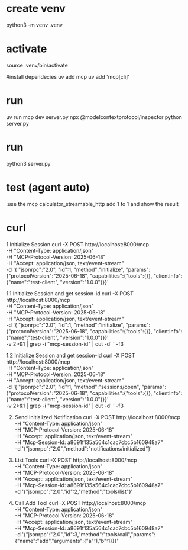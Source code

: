 # create venv
python3 -m venv .venv

# activate
source .venv/bin/activate

#install dependecies
uv add mcp
uv add 'mcp[cli]'

# run
uv run mcp dev server.py
npx @modelcontextprotocol/inspector python server.py

# run
python3 server.py

# test (agent auto)

:use the mcp calculator_streamable_http add 1 to 1 and show the result

# curl
1 Initialize Session
curl -X POST http://localhost:8000/mcp \
  -H "Content-Type: application/json" \
  -H "MCP-Protocol-Version: 2025-06-18" \
  -H "Accept: application/json, text/event-stream" \
  -d '{
	"jsonrpc":"2.0",
	"id":1,
	"method":"initialize",
	"params":{"protocolVersion":"2025-06-18",
	"capabilities":{"tools":{}},
	"clientInfo":{"name":"test-client",
	"version":"1.0.0"}}}'

1.1 Initialize Session and get session-id
curl -X POST http://localhost:8000/mcp \
  -H "Content-Type: application/json" \
  -H "MCP-Protocol-Version: 2025-06-18" \
  -H "Accept: application/json, text/event-stream" \
  -d '{
	"jsonrpc":"2.0",
	"id":1,
	"method":"initialize",
	"params":{"protocolVersion":"2025-06-18",
	"capabilities":{"tools":{}},
	"clientInfo":{"name":"test-client",
	"version":"1.0.0"}}}' \
  -v 2>&1 | grep -i "mcp-session-id" | cut -d' ' -f3

1.2 Initialize Session and get session-id
curl -X POST http://localhost:8000/mcp \
  -H "Content-Type: application/json" \
  -H "MCP-Protocol-Version: 2025-06-18" \
  -H "Accept: application/json, text/event-stream" \
  -d '{
	"jsonrpc":"2.0",
	"id":1,
	"method":"sessions/open",
	"params":{"protocolVersion":"2025-06-18",
	"capabilities":{"tools":{}},
	"clientInfo":{"name":"test-client",
	"version":"1.0.0"}}}' \
  -v 2>&1 | grep -i "mcp-session-id" | cut -d' ' -f3

2. Send Initialized Notification
curl -X POST http://localhost:8000/mcp \
  -H "Content-Type: application/json" \
  -H "MCP-Protocol-Version: 2025-06-18" \
  -H "Accept: application/json, text/event-stream" \
  -H "Mcp-Session-Id: a8691f135a564c1cac7cbc5b160948a7" \
  -d '{"jsonrpc":"2.0","method":"notifications/initialized"}'

3. List Tools
curl -X POST http://localhost:8000/mcp \
  -H "Content-Type: application/json" \
  -H "MCP-Protocol-Version: 2025-06-18" \
  -H "Accept: application/json, text/event-stream" \
  -H "Mcp-Session-Id: a8691f135a564c1cac7cbc5b160948a7" \
  -d '{"jsonrpc":"2.0","id":2,"method":"tools/list"}'

4. Call Add Tool
curl -X POST http://localhost:8000/mcp \
  -H "Content-Type: application/json" \
  -H "MCP-Protocol-Version: 2025-06-18" \
  -H "Accept: application/json, text/event-stream" \
  -H "Mcp-Session-Id: a8691f135a564c1cac7cbc5b160948a7" \
  -d '{"jsonrpc":"2.0","id":3,"method":"tools/call","params":{"name":"add","arguments":{"a":1,"b":1}}}'